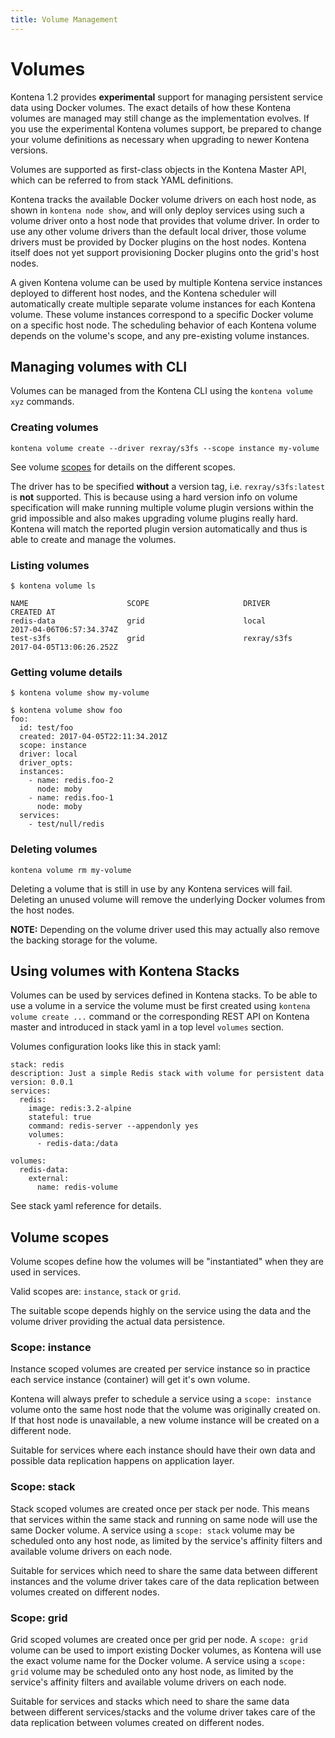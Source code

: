 ```yaml
---
title: Volume Management
---
```


# Volumes

Kontena 1.2 provides **experimental** support for managing persistent service data using Docker volumes. The exact details of how these Kontena volumes are managed may still change as the implementation evolves. If you use the experimental Kontena volumes support, be prepared to change your volume definitions as necessary when upgrading to newer Kontena versions.


Volumes are supported as first-class objects in the Kontena Master API, which can be referred to from stack YAML definitions.

Kontena tracks the available Docker volume drivers on each host node, as shown in `kontena node show`, and will only deploy services using such a volume driver onto a host node that provides that volume driver. In order to use any other volume drivers than the default local driver, those volume drivers must be provided by Docker plugins on the host nodes. Kontena itself does not yet support provisioning Docker plugins onto the grid's host nodes.

A given Kontena volume can be used by multiple Kontena service instances deployed to different host nodes, and the Kontena scheduler will automatically create multiple separate volume instances for each Kontena volume. These volume instances correspond to a specific Docker volume on a specific host node. The scheduling behavior of each Kontena volume depends on the volume's scope, and any pre-existing volume instances.


## Managing volumes with CLI

Volumes can be managed from the Kontena CLI using the `kontena volume xyz` commands.

### Creating volumes

`kontena volume create --driver rexray/s3fs --scope instance my-volume`

See volume [scopes](#volume-scopes) for details on the different scopes.

The driver has to be specified **without** a version tag, i.e. `rexray/s3fs:latest` is **not** supported. This is because using a hard version info on volume specification will make running multiple volume plugin versions within the grid impossible and also makes upgrading volume plugins really hard. Kontena will match the reported plugin version automatically and thus is able to create and manage the volumes.

### Listing volumes

```
$ kontena volume ls

NAME                      SCOPE                     DRIVER                    CREATED AT
redis-data                grid                      local                     2017-04-06T06:57:34.374Z
test-s3fs                 grid                      rexray/s3fs               2017-04-05T13:06:26.252Z
```

### Getting volume details

```
$ kontena volume show my-volume

$ kontena volume show foo
foo:
  id: test/foo
  created: 2017-04-05T22:11:34.201Z
  scope: instance
  driver: local
  driver_opts:
  instances:
    - name: redis.foo-2
      node: moby
    - name: redis.foo-1
      node: moby
  services:
    - test/null/redis
```


### Deleting volumes

`kontena volume rm my-volume`

Deleting a volume that is still in use by any Kontena services will fail. Deleting an unused volume will remove the underlying Docker volumes from the host nodes.

**NOTE:**
Depending on the volume driver used this may actually also remove the backing storage for the volume.

## Using volumes with Kontena Stacks

Volumes can be used by services defined in Kontena stacks. To be able to use a volume in a service the volume must be first created using `kontena volume create ...` command or the corresponding REST API on Kontena master and introduced in stack yaml in a top level `volumes` section.


Volumes configuration looks like this in stack yaml:
```
stack: redis
description: Just a simple Redis stack with volume for persistent data
version: 0.0.1
services:
  redis:
    image: redis:3.2-alpine
    stateful: true
    command: redis-server --appendonly yes
    volumes:
      - redis-data:/data

volumes:
  redis-data:
    external:
      name: redis-volume
```

See stack yaml reference for details.

## Volume scopes

Volume scopes define how the volumes will be "instantiated" when they are used in services.

Valid scopes are: `instance`, `stack` or `grid`.

The suitable scope depends highly on the service using the data and the volume driver providing the actual data persistence.

### Scope: instance

Instance scoped volumes are created per service instance so in practice each service instance (container) will get it's own volume.

Kontena will always prefer to schedule a service using a `scope: instance` volume onto the same host node that the volume was originally created on. If that host node is unavailable, a new volume instance will be created on a different node.

Suitable for services where each instance should have their own data and possible data replication happens on application layer.

### Scope: stack

Stack scoped volumes are created once per stack per node. This means that services within the same stack and running on same node will use the same Docker volume. A service using a `scope: stack` volume may be scheduled onto any host node, as limited by the service's affinity filters and available volume drivers on each node.

Suitable for services which need to share the same data between different instances and the volume driver takes care of the data replication between volumes created on different nodes.

### Scope: grid

Grid scoped volumes are created once per grid per node. A `scope: grid` volume can be used to import existing Docker volumes, as Kontena will use the exact volume name for the Docker volume. A service using a `scope: grid` volume may be scheduled onto any host node, as limited by the service's affinity filters and available volume drivers on each node.

Suitable for services and stacks which need to share the same data between different services/stacks and the volume driver takes care of the data replication between volumes created on different nodes.
